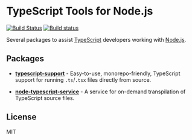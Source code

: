 # TypeScript Tools for Node.js
[![Build Status](https://travis-ci.com/AviVahl/node-typescript-support.svg?branch=master)](https://travis-ci.com/AviVahl/node-typescript-support)
[![Build status](https://ci.appveyor.com/api/projects/status/eahbionw30e62vgu/branch/master?svg=true)](https://ci.appveyor.com/project/AviVahl/node-typescript-support/branch/master)

Several packages to assist [TypeScript](https://www.typescriptlang.org/) developers working with [Node.js](https://nodejs.org/en/).

## Packages

- **[typescript-support](https://github.com/AviVahl/node-typescript-support/tree/master/packages/typescript-support)** - Easy-to-use, monorepo-friendly, TypeScript support for running `.ts`/`.tsx` files directly from source.

- **[node-typescript-service](https://github.com/AviVahl/node-typescript-support/tree/master/packages/node-typescript-service)** - A service for on-demand transpilation of TypeScript source files.

## License

MIT
